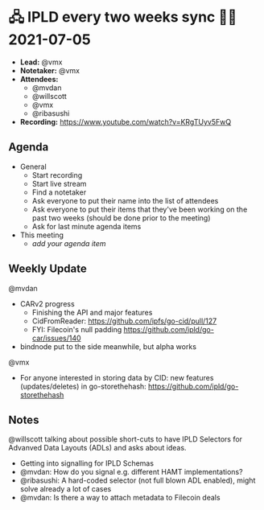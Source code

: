 # 🖧 IPLD every two weeks sync 🙌🏽 2021-07-05

- **Lead:** @vmx
- **Notetaker:** @vmx
- **Attendees:**
  - @mvdan
  - @willscott
  - @vmx
  - @ribasushi
- **Recording:** https://www.youtube.com/watch?v=KRgTUyv5FwQ


## Agenda

- General
  - Start recording
  - Start live stream
  - Find a notetaker
  - Ask everyone to put their name into the list of attendees
  - Ask everyone to put their items that they've been working on the past two weeks (should be done prior to the meeting)
  - Ask for last minute agenda items
- This meeting
  - _add your agenda item_


## Weekly Update

@mvdan 
 - CARv2 progress
     - Finishing the API and major features
     - CidFromReader: https://github.com/ipfs/go-cid/pull/127
     - FYI: Filecoin's null padding https://github.com/ipld/go-car/issues/140
 - bindnode put to the side meanwhile, but alpha works

@vmx
 - For anyone interested in storing data by CID: new features (updates/deletes) in go-storethehash: https://github.com/ipld/go-storethehash


## Notes

<!-- After each call, the notetaker submits a PR to https://github.com/ipld/team-mgmt to store the notes on the meeting-notes folder -->

@willscott talking about possible short-cuts to have IPLD Selectors for Advanved Data Layouts (ADLs) and asks about ideas.
 - Getting into signalling for IPLD Schemas
 - @mvdan: How do you signal e.g. different HAMT implementations?
 - @ribasushi: A hard-coded selector (not full blown ADL enabled), might solve already a lot of cases
 - @mvdan: Is there a way to attach metadata to Filecoin deals
